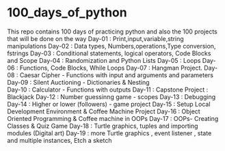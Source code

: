# 100_days_of_python
This repo contains 100 days of practicing python and also the 100 projects that will be done on the way
Day-01 : Print,input,variable,string manipulations
Day-02 : Data types, Numbers,operations,Type conversion, fstrings
Day-03 : Conditional statements, logical operators, Code Blocks and Scope
Day-04 : Randomization and Python Lists
Day-05 : Loops
Day-06 : Functions, Code Blocks, While Loops
Day-07 : Hangman Project.
Day-08 : Caesar Cipher - Functions with input and arguments and parameters
Day-09 : Silent Auctioning - Dictionaries & Nesting  
Day-10 : Calculator - Functions with outputs
Day-11 : Capstone Project : Blackjack
Day-12 : Number guessinng game - scopes 
Day-13 : Debugging
Day-14 : Higher or lower (followers) - game project
Day-15 : Setup Local Development Environment & Coffee Machine Project
Day-16 : Object Oriented Programming & Coffee machine in OOPs
Day-17 : OOPs- Creating Classes & Quiz Game
Day-18 : Turtle graphics, tuples and importing modules (Digital art)
Day-19 : more Turtle graphics , event listener , state and multiple instances, Etch a sketch
